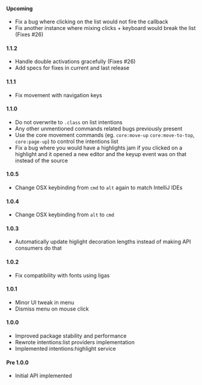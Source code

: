 #### Upcoming

- Fix a bug where clicking on the list would not fire the callback
- Fix another instance where mixing clicks + keyboard would break the list (Fixes #26)

#### 1.1.2

- Handle double activations gracefully (Fixes #26)
- Add specs for fixes in current and last release

#### 1.1.1

- Fix movement with navigation keys

#### 1.1.0

- Do not overwrite to `.class` on list intentions
- Any other unmentioned commands related bugs previously present
- Use the core movement commands (eg. `core:move-up` `core:move-to-top`, `core:page-up`) to control the intentions list
- Fix a bug where you would have a highlights jam if you clicked on a highlight and it opened a new editor and the keyup event was on that instead of the source

#### 1.0.5

* Change OSX keybinding from `cmd` to `alt` again to match IntelliJ IDEs

#### 1.0.4

* Change OSX keybinding from `alt` to `cmd`

#### 1.0.3

* Automatically update higlight decoration lengths instead of making API consumers do that

#### 1.0.2

* Fix compatibility with fonts using ligas

#### 1.0.1

* Minor UI tweak in menu
* Dismiss menu on mouse click

#### 1.0.0

* Improved package stability and performance
* Rewrote intentions:list providers implementation
* Implemented intentions:highlight service

#### Pre 1.0.0

* Initial API implemented
